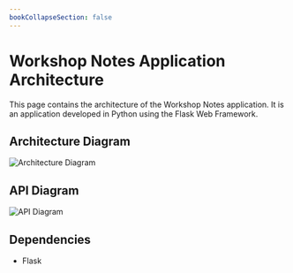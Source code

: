 ```yaml
---
bookCollapseSection: false
---
```


# Workshop Notes Application Architecture

This page contains the architecture of the Workshop Notes application. It
is an application developed in Python using the Flask Web Framework.

## Architecture Diagram

![Architecture Diagram]()

## API Diagram

![API Diagram]()

## Dependencies

- Flask
